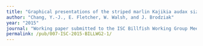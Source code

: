 ```yaml
---
title: "Graphical presentations of the striped marlin Kajikia audax size composition data to be used in the 2015 stock assessment update."
author: "Chang, Y.-J., E. Fletcher, W. Walsh, and J. Brodziak"
year: "2015"
journal: "Working paper submitted to the ISC Billfish Working Group Meeting, 20-28 April 2015, Yokohama, Japan. ISC/15/BILLWG-2/01."
permalink: /pub/007-ISC-2015-BILLWG2-1/
---
```

